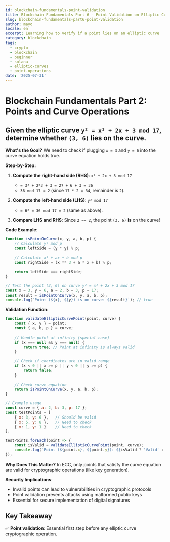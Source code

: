 ```yaml
---
id: blockchain-fundamentals-point-validation
title: Blockchain Fundamentals Part 6 - Point Validation on Elliptic Curves
slug: blockchain-fundamentals-part6-point-validation
author: mayo
locale: en
excerpt: Learning how to verify if a point lies on an elliptic curve
category: blockchain
tags:
  - crypto
  - blockchain
  - beginner
  - solana
  - elliptic-curves
  - point-operations
date: '2025-07-31'
---
```

# Blockchain Fundamentals Part 2: Points and Curve Operations

## Given the elliptic curve `y² = x³ + 2x + 3 mod 17`, determine whether `(3, 6)` lies on the curve.

**What's the Goal?** We need to check if plugging `x = 3` and `y = 6` into the curve equation holds true.

**Step-by-Step:**

1. **Compute the right-hand side (RHS)**: `x³ + 2x + 3 mod 17`
   - `= 3³ + 2*3 + 3 = 27 + 6 + 3 = 36`
   - `36 mod 17 = 2` (since `17 * 2 = 34`, remainder is `2`).

2. **Compute the left-hand side (LHS)**: `y² mod 17`
   - `= 6² = 36 mod 17 = 2` (same as above).

3. **Compare LHS and RHS**: Since `2 == 2`, the point `(3, 6)` **is** on the curve!

**Code Example**:
```javascript
function isPointOnCurve(x, y, a, b, p) {
    // Calculate y² mod p
    const leftSide = (y * y) % p;
    
    // Calculate x³ + ax + b mod p
    const rightSide = (x ** 3 + a * x + b) % p;
    
    return leftSide === rightSide;
}

// Test the point (3, 6) on curve y² = x³ + 2x + 3 mod 17
const x = 3, y = 6, a = 2, b = 3, p = 17;
const result = isPointOnCurve(x, y, a, b, p);
console.log(`Point (${x}, ${y}) is on curve: ${result}`); // true
```

**Validation Function**:
```javascript
function validateEllipticCurvePoint(point, curve) {
    const { x, y } = point;
    const { a, b, p } = curve;
    
    // Handle point at infinity (special case)
    if (x === null && y === null) {
        return true; // Point at infinity is always valid
    }
    
    // Check if coordinates are in valid range
    if (x < 0 || x >= p || y < 0 || y >= p) {
        return false;
    }
    
    // Check curve equation
    return isPointOnCurve(x, y, a, b, p);
}

// Example usage
const curve = { a: 2, b: 3, p: 17 };
const testPoints = [
    { x: 3, y: 6 },   // Should be valid
    { x: 5, y: 8 },   // Need to check
    { x: 1, y: 1 }    // Need to check
];

testPoints.forEach(point => {
    const isValid = validateEllipticCurvePoint(point, curve);
    console.log(`Point (${point.x}, ${point.y}): ${isValid ? 'Valid' : 'Invalid'}`);
});
```

**Why Does This Matter?** In ECC, only points that satisfy the curve equation are valid for cryptographic operations (like key generation).

**Security Implications**:
- Invalid points can lead to vulnerabilities in cryptographic protocols
- Point validation prevents attacks using malformed public keys
- Essential for secure implementation of digital signatures

## Key Takeaway
✅ **Point validation**: Essential first step before any elliptic curve cryptographic operation.